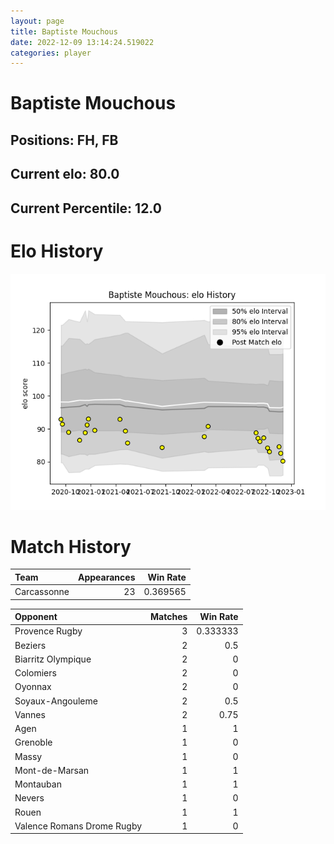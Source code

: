 ```yaml
---  
layout: page  
title: Baptiste Mouchous  
date: 2022-12-09 13:14:24.519022  
categories: player  
---
```

# Baptiste Mouchous

## Positions: FH, FB

## Current elo: 80.0

## Current Percentile: 12.0

# Elo History


![elo history](history_BaptisteMouchous.png)
# Match History


| Team        |   Appearances |   Win Rate |
|:------------|--------------:|-----------:|
| Carcassonne |            23 |   0.369565 |

| Opponent                   |   Matches |   Win Rate |
|:---------------------------|----------:|-----------:|
| Provence Rugby             |         3 |   0.333333 |
| Beziers                    |         2 |   0.5      |
| Biarritz Olympique         |         2 |   0        |
| Colomiers                  |         2 |   0        |
| Oyonnax                    |         2 |   0        |
| Soyaux-Angouleme           |         2 |   0.5      |
| Vannes                     |         2 |   0.75     |
| Agen                       |         1 |   1        |
| Grenoble                   |         1 |   0        |
| Massy                      |         1 |   0        |
| Mont-de-Marsan             |         1 |   1        |
| Montauban                  |         1 |   1        |
| Nevers                     |         1 |   0        |
| Rouen                      |         1 |   1        |
| Valence Romans Drome Rugby |         1 |   0        |